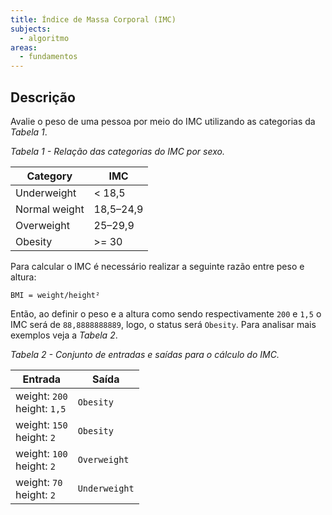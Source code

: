```yaml
---
title: Índice de Massa Corporal (IMC)
subjects:
  - algoritmo
areas:
  - fundamentos
---
```


## Descrição

Avalie o peso de uma pessoa por meio do IMC utilizando as categorias da _Tabela 1_.

_Tabela 1 - Relação das categorias do IMC por sexo._

| Category      | IMC       |
| ------------- | --------- |
| Underweight   | < 18,5    |
| Normal weight | 18,5–24,9 |
| Overweight    | 25–29,9   |
| Obesity       | >= 30     |

Para calcular o IMC é necessário realizar a seguinte razão entre peso e altura:

```
BMI = weight/height²
```

Então, ao definir o peso e a altura como sendo respectivamente `200` e `1,5` o IMC será de `88,8888888889`, logo, o status será `Obesity`. Para analisar mais exemplos veja a _Tabela 2_.

_Tabela 2 - Conjunto de entradas e saídas para o cálculo do IMC._

| Entrada                        | Saída         |
| ------------------------------ | ------------- |
| weight: `200`<br>height: `1,5` | `Obesity`     |
| weight: `150`<br>height: `2`   | `Obesity`     |
| weight: `100`<br>height: `2`   | `Overweight`  |
| weight: `70`<br>height: `2`    | `Underweight` |
